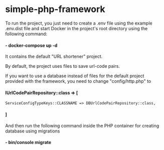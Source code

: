 # simple-php-framework

To run the project, you just need to create a .env file using the example .env.dist file and start Docker in the project's root directory using the following command:

#### - docker-compose up -d

It contains the default "URL shortener" project. 

By default, the project uses files to save url-code pairs.

If you want to use a database instead of files for the default project provided with the framework, you need to change "config/http.php" to

#### IUrlCodePairRepository::class => [
    ServiceConfigTypeKeys::CLASSNAME => DBUrlCodePairRepository::class,
#### ]

And then run the following command inside the PHP container for creating database using migrations
#### - bin/console migrate